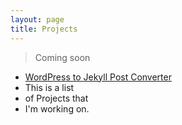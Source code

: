 ```yaml
---
layout: page
title: Projects
---
```


> Coming soon

* [WordPress to Jekyll Post Converter](/projects/code/wordpress-jekyll-post-converter/)
* This is a list
* of Projects that
* I'm working on.
